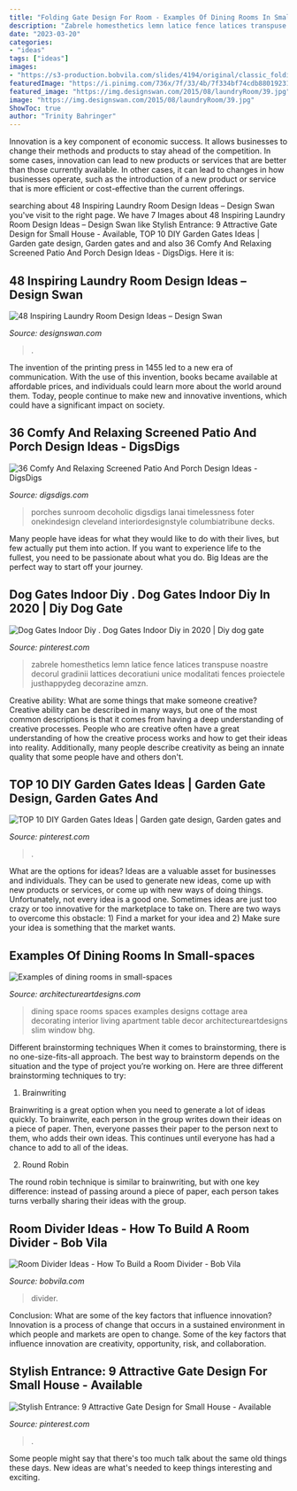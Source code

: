 ```yaml
---
title: "Folding Gate Design For Room - Examples Of Dining Rooms In Small-spaces"
description: "Zabrele homesthetics lemn latice fence latices transpuse noastre decorul gradinii lattices decoratiuni unice modalitati fences proiectele justhappydeg decorazine amzn"
date: "2023-03-20"
categories:
- "ideas"
tags: ["ideas"]
images:
- "https://s3-production.bobvila.com/slides/4194/original/classic_folding_screen.jpg?1608579973"
featuredImage: "https://i.pinimg.com/736x/7f/33/4b/7f334bf74cdb88019231b67afdc07d7e.jpg"
featured_image: "https://img.designswan.com/2015/08/laundryRoom/39.jpg"
image: "https://img.designswan.com/2015/08/laundryRoom/39.jpg"
ShowToc: true
author: "Trinity Bahringer"
---
```



Innovation is a key component of economic success. It allows businesses to change their methods and products to stay ahead of the competition. In some cases, innovation can lead to new products or services that are better than those currently available. In other cases, it can lead to changes in how businesses operate, such as the introduction of a new product or service that is more efficient or cost-effective than the current offerings.

	

		
searching about 48 Inspiring Laundry Room Design Ideas – Design Swan you've visit to the right page. We have 7 Images about 48 Inspiring Laundry Room Design Ideas – Design Swan like Stylish Entrance: 9 Attractive Gate Design for Small House - Available, TOP 10 DIY Garden Gates Ideas | Garden gate design, Garden gates and and also 36 Comfy And Relaxing Screened Patio And Porch Design Ideas - DigsDigs. Here it is:
		
    
## 48 Inspiring Laundry Room Design Ideas – Design Swan

<img loading=lazy src="https://img.designswan.com/2015/08/laundryRoom/39.jpg" onerror="this.onerror=null;this.src='https://tse2.mm.bing.net/th?id=OIP.roHZL6ISSEk_0ONQcVGG7QHaLI&amp;pid=15.1';" alt="48 Inspiring Laundry Room Design Ideas – Design Swan">

_Source: designswan.com_

>. 

	

The invention of the printing press in 1455 led to a new era of communication. With the use of this invention, books became available at affordable prices, and individuals could learn more about the world around them. Today, people continue to make new and innovative inventions, which could have a significant impact on society.

    
## 36 Comfy And Relaxing Screened Patio And Porch Design Ideas - DigsDigs

<img loading=lazy src="https://www.digsdigs.com/photos/comfy-and-relaxing-screened-patio-design-ideas-30-554x737.jpg" onerror="this.onerror=null;this.src='https://tse4.mm.bing.net/th?id=OIP.j6HBl8d2bTR50mg9fNBhnAHaJ2&amp;pid=15.1';" alt="36 Comfy And Relaxing Screened Patio And Porch Design Ideas - DigsDigs">

_Source: digsdigs.com_

>porches sunroom decoholic digsdigs lanai timelessness foter onekindesign cleveland interiordesignstyle columbiatribune decks. 

	

Many people have ideas for what they would like to do with their lives, but few actually put them into action. If you want to experience life to the fullest, you need to be passionate about what you do. Big Ideas are the perfect way to start off your journey.

    
## Dog Gates Indoor Diy . Dog Gates Indoor Diy In 2020 | Diy Dog Gate

<img loading=lazy src="https://i.pinimg.com/736x/ab/50/8e/ab508e2db25afeeef0bc3896236af548.jpg" onerror="this.onerror=null;this.src='https://tse1.mm.bing.net/th?id=OIP.sJCxZwFZJJ80YyQf3MDAAwHaK1&amp;pid=15.1';" alt="Dog Gates Indoor Diy . Dog Gates Indoor Diy in 2020 | Diy dog gate">

_Source: pinterest.com_

>zabrele homesthetics lemn latice fence latices transpuse noastre decorul gradinii lattices decoratiuni unice modalitati fences proiectele justhappydeg decorazine amzn. 

	

Creative ability: What are some things that make someone creative?
Creative ability can be described in many ways, but one of the most common descriptions is that it comes from having a deep understanding of creative processes. People who are creative often have a great understanding of how the creative process works and how to get their ideas into reality. Additionally, many people describe creativity as being an innate quality that some people have and others don't.

    
## TOP 10 DIY Garden Gates Ideas | Garden Gate Design, Garden Gates And

<img loading=lazy src="https://i.pinimg.com/736x/7f/33/4b/7f334bf74cdb88019231b67afdc07d7e.jpg" onerror="this.onerror=null;this.src='https://tse3.mm.bing.net/th?id=OIP.JUvEdP8AZBJOnnx5IkHt_QHaJ3&amp;pid=15.1';" alt="TOP 10 DIY Garden Gates Ideas | Garden gate design, Garden gates and">

_Source: pinterest.com_

>. 

	

What are the options for ideas?
Ideas are a valuable asset for businesses and individuals. They can be used to generate new ideas, come up with new products or services, or come up with new ways of doing things. Unfortunately, not every idea is a good one. Sometimes ideas are just too crazy or too innovative for the marketplace to take on. There are two ways to overcome this obstacle: 1) Find a market for your idea and 2) Make sure your idea is something that the market wants.

    
## Examples Of Dining Rooms In Small-spaces

<img loading=lazy src="https://www.architectureartdesigns.com/wp-content/uploads/2013/03/ArchitectureArtDesigns-126.jpg" onerror="this.onerror=null;this.src='https://tse4.mm.bing.net/th?id=OIP.fjEOQe3P4GvmxqTUIK9KSQHaJ3&amp;pid=15.1';" alt="Examples of dining rooms in small-spaces">

_Source: architectureartdesigns.com_

>dining space rooms spaces examples designs cottage area decorating interior living apartment table decor architectureartdesigns slim window bhg. 

	

Different brainstorming techniques
When it comes to brainstorming, there is no one-size-fits-all approach. The best way to brainstorm depends on the situation and the type of project you’re working on. Here are three different brainstorming techniques to try:
1. Brainwriting

Brainwriting is a great option when you need to generate a lot of ideas quickly. To brainwrite, each person in the group writes down their ideas on a piece of paper. Then, everyone passes their paper to the person next to them, who adds their own ideas. This continues until everyone has had a chance to add to all of the ideas.

2. Round Robin

The round robin technique is similar to brainwriting, but with one key difference: instead of passing around a piece of paper, each person takes turns verbally sharing their ideas with the group.

    
## Room Divider Ideas - How To Build A Room Divider - Bob Vila

<img loading=lazy src="https://s3-production.bobvila.com/slides/4194/original/classic_folding_screen.jpg?1608579973" onerror="this.onerror=null;this.src='https://tse4.mm.bing.net/th?id=OIP.rh_vL-rGFULFuhEpJLMWmwHaJ4&amp;pid=15.1';" alt="Room Divider Ideas - How To Build a Room Divider - Bob Vila">

_Source: bobvila.com_

>divider. 

	

Conclusion: What are some of the key factors that influence innovation?
Innovation is a process of change that occurs in a sustained environment in which people and markets are open to change. Some of the key factors that influence innovation are creativity, opportunity, risk, and collaboration.

    
## Stylish Entrance: 9 Attractive Gate Design For Small House - Available

<img loading=lazy src="https://i.pinimg.com/736x/9f/8d/05/9f8d0570c442da1e93712452badaeba3.jpg" onerror="this.onerror=null;this.src='https://tse4.mm.bing.net/th?id=OIP.-_w9-3VrBcYvHgqXLxnLiwHaKd&amp;pid=15.1';" alt="Stylish Entrance: 9 Attractive Gate Design for Small House - Available">

_Source: pinterest.com_

>. 

	

Some people might say that there's too much talk about the same old things these days. New ideas are what's needed to keep things interesting and exciting.

